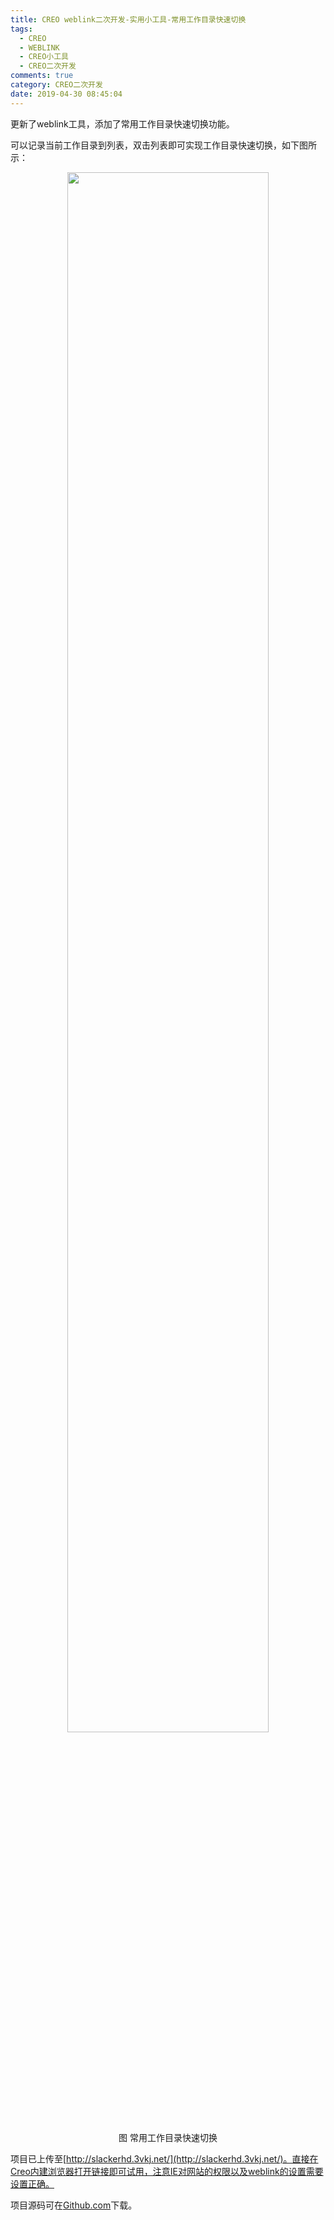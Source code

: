 ```yaml
---
title: CREO weblink二次开发-实用小工具-常用工作目录快速切换
tags:
  - CREO
  - WEBLINK
  - CREO小工具
  - CREO二次开发
comments: true
category: CREO二次开发
date: 2019-04-30 08:45:04
---
```



更新了weblink工具，添加了常用工作目录快速切换功能。

可以记录当前工作目录到列表，双击列表即可实现工作目录快速切换，如下图所示：

<div align="center">
    <img src="/img/proe/weblinktool9.png" style="width:80%" align="center"/>
    <p>图 常用工作目录快速切换</p>
</div>

项目已上传至[http://slackerhd.3vkj.net/](http://slackerhd.3vkj.net/)。直接在Creo内建浏览器打开链接即可试用，注意IE对网站的权限以及weblink的设置需要设置正确。

项目源码可在<a href="https://github.com/slacker-HD/creo_weblink" target="_blank">Github.com</a>下载。